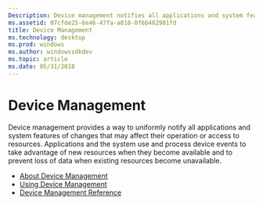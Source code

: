 ```yaml
---
Description: Device management notifies all applications and system features of changes that may affect their operation or access to resources.
ms.assetid: 07cfde25-6e46-47fa-a810-0f6b482981fd
title: Device Management
ms.technology: desktop
ms.prod: windows
ms.author: windowssdkdev
ms.topic: article
ms.date: 05/31/2018
---
```


# Device Management

Device management provides a way to uniformly notify all applications and system features of changes that may affect their operation or access to resources. Applications and the system use and process device events to take advantage of new resources when they become available and to prevent loss of data when existing resources become unavailable.

-   [About Device Management](about-device-management.md)
-   [Using Device Management](using-device-management.md)
-   [Device Management Reference](device-management-reference.md)

 

 



